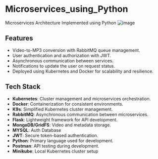 # Microservices_using_Python
Microservices Architecture Implemented using Python
![image](https://github.com/user-attachments/assets/4aebbf6a-f56b-49a9-85a1-090c3a18dd44)
## Features
- Video-to-MP3 conversion with RabbitMQ queue management.
- User authentication and authorization with JWT.
- Asynchronous communication between services.
- Notifications to update the user on request status.
- Deployed using Kubernetes and Docker for scalability and resilience.
## Tech Stack
- **Kubernetes**: Cluster management and microservices orchestration.
-  **Docker**: Containerization for consistent environments.
- **K9s**: Simplified Kubernetes cluster management.
- **RabbitMQ**: Asynchronous communication between microservices.
- **Flask**: Lightweight framework for API development.
- **MongoDB/GridFS**: Video and metadata storage.
- **MYSQL**: Auth Database
- **JWT**: Secure token-based authentication.
- **Python**: Primary language used for development.
- **Postman**: API testing during development.
- **Minikube**: Local Kubernetes cluster setup 
